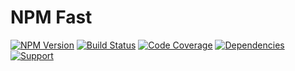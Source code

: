 # NPM Fast

[![NPM Version](https://badge.fury.io/js/npmf.png)](http://badge.fury.io/js/npmf)
[![Build Status](https://travis-ci.org/zerious/npmf.png?branch=master)](https://travis-ci.org/zerious/npmf)
[![Code Coverage](https://coveralls.io/repos/zerious/npmf/badge.png?branch=master)](https://coveralls.io/r/zerious/npmf)
[![Dependencies](https://david-dm.org/zerious/npmf.png?theme=shields.io)](https://david-dm.org/zerious/npmf)
[![Support](http://img.shields.io/gittip/zerious.png)](https://www.gittip.com/zerious/)
